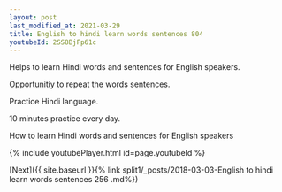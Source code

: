 ```yaml
---
layout: post
last_modified_at: 2021-03-29
title: English to hindi learn words sentences 804 
youtubeId: 2SS8BjFp61c
---
```

 
 
Helps to learn Hindi words and sentences for English speakers.

Opportunitiy to repeat the words sentences. 

Practice Hindi language. 
 
10 minutes practice every day. 
 
How to learn Hindi words and sentences for English speakers 
 
{% include youtubePlayer.html id=page.youtubeId %}
 
 
[Next]({{ site.baseurl }}{% link  split1/_posts/2018-03-03-English to hindi learn words sentences 256 .md%})
 
